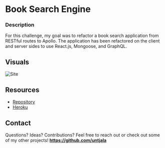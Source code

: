 # Book Search Engine
### Description
For this challenge, my goal was to refactor a book search application from RESTful routes to Apollo. The application has been refactored on the client and server sides to use React.js, Mongoose, and GraphQL.

## Visuals 
![Site](public/Google-Book-Search.png)

## Resources 
 * [Repository](https://github.com/untjala/book-search-engine)
 * [Heroku](https://immense-temple-91423.herokuapp.com/)

## Contact
Questions? Ideas? Contributions? Feel free to reach out or check out some of my other projects! **https://github.com/untjala**